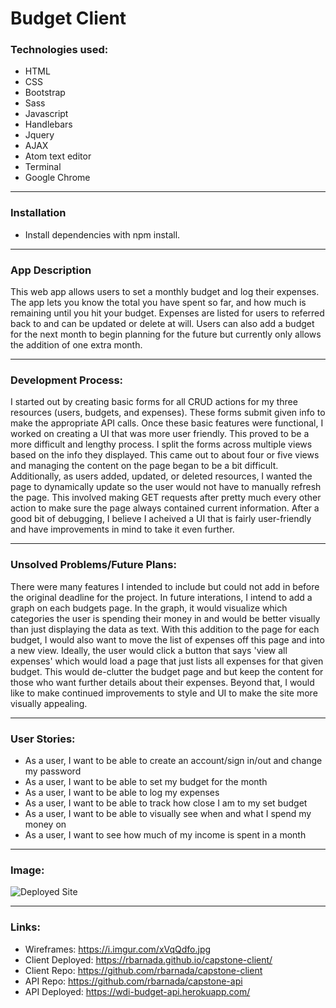 # Budget Client

### Technologies used:
- HTML
- CSS
- Bootstrap
- Sass
- Javascript
- Handlebars
- Jquery
- AJAX
- Atom text editor
- Terminal
- Google Chrome

---
### Installation
- Install dependencies with npm install.

---
### App Description
This web app allows users to set a monthly budget and log their expenses. The app lets you know the total you have spent so far, and how much is remaining until you hit your budget. Expenses are listed for users to referred back to and can be updated or delete at will. Users can also add a budget for the next month to begin planning for the future but currently only allows the addition of one extra month.

---
### Development Process:
I started out by creating basic forms for all CRUD actions for my three resources (users, budgets, and expenses). These forms submit given info to make the appropriate API calls. Once these basic features were functional, I worked on creating a UI that was more user friendly. This proved to be a more difficult and lengthy process. I split the forms across multiple views based on the info they displayed. This came out to about four or five views and managing the content on the page began to be a bit difficult. Additionally, as users added, updated, or deleted resources, I wanted the page to dynamically update so the user would not have to manually refresh the page. This involved making GET requests after pretty much every other action to make sure the page always contained current information. After a good bit of debugging, I believe I acheived a UI that is fairly user-friendly and have improvements in mind to take it even further.

---
### Unsolved Problems/Future Plans:
There were many features I intended to include but could not add in before the original deadline for the project. In future interations, I intend to add a graph on each budgets page. In the graph, it would visualize which categories the user is spending their money in and would be better visually than just displaying the data as text. With this addition to the page for each budget, I would also want to move the list of expenses off this page and into a new view. Ideally, the user would click a button that says 'view all expenses' which would load a page that just lists all expenses for that given budget. This would de-clutter the budget page and but keep the content for those who want further details about their expenses. Beyond that, I would like to make continued improvements to style and UI to make the site more visually appealing.

---
### User Stories:
- As a user, I want to be able to create an account/sign in/out and change my password
- As a user, I want to be able to set my budget for the month
- As a user, I want to be able to log my expenses
- As a user, I want to be able to track how close I am to my set budget
- As a user, I want to be able to visually see when and what I spend my money on
- As a user, I want to see how much of my income is spent in a month

---
### Image:
![Deployed Site](https://i.imgur.com/OjoJ0RM.png)

---
### Links:
- Wireframes: https://i.imgur.com/xVqQdfo.jpg
- Client Deployed: https://rbarnada.github.io/capstone-client/
- Client Repo: https://github.com/rbarnada/capstone-client
- API Repo: https://github.com/rbarnada/capstone-api
- API Deployed: https://wdi-budget-api.herokuapp.com/
